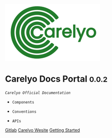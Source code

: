 ![logo](_media/icon.svg)

# Carelyo Docs Portal <small>0.0.2</small>

_`Carelyo Official Documentation`_

- `Components`

- `Conventions`

- `APIs`

[Gitlab](https://gitlab.com/carelyo/docs/)
[Carelyo Wesite](https://Carelyo.ng)
[Getting Started](index.md)

